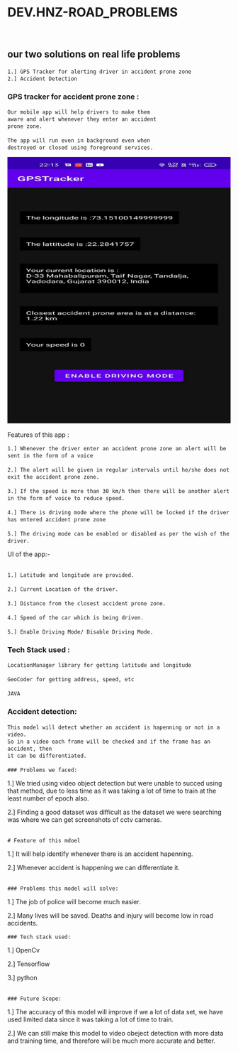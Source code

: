 # DEV.HNZ-ROAD_PROBLEMS

<br>

## our two solutions on real life problems

```
1.] GPS Tracker for alerting driver in accident prone zone
2.] Accident Detection
```

### GPS tracker for accident prone zone :

```
Our mobile app will help drivers to make them
aware and alert whenever they enter an accident
prone zone.

The app will run even in background even when
destroyed or closed using foreground services.

```

<p align="center">
<img width="600" height="600" src="IMG-20220108-WA0083.jpg"/>
</p>
Features of this app :

```
1.] Whenever the driver enter an accident prone zone an alert will be sent in the form of a voice

2.] The alert will be given in regular intervals until he/she does not exit the accident prone zone.

3.] If the speed is more than 30 km/h then there will be another alert in the form of voice to reduce speed.

4.] There is driving mode where the phone will be locked if the driver has entered accident prone zone

5.] The driving mode can be enabled or disabled as per the wish of the driver.
```


UI of the app:-
```

1.] Latitude and longitude are provided.

2.] Current Location of the driver.

3.] Distance from the closest accident prone zone.

4.] Speed of the car which is being driven.

5.] Enable Driving Mode/ Disable Driving Mode.

```

### Tech Stack used :

```
LocationManager library for getting latitude and longitude

GeoCoder for getting address, speed, etc

JAVA

```


### Accident detection:

```
This model will detect whether an accident is hapenning or not in a video.
So in a video each frame will be checked and if the frame has an accident, then 
it can be differentiated.

### Problems we faced:
```
1.] We tried using video object detection but were unable to succed using that method, due to 
less time as it was taking a lot of time to train at the least number of epoch also. 

2.] Finding a good dataset was difficult as the dataset we were searching was where 
we can get screenshots of cctv cameras.
```

# Feature of this mdoel
```
1.] It will help identify whenever there is an accident hapenning.

2.] Whenever accident is happening we can differentiate it.
```

### Problems this model will solve:

```
1.] The job of police will become much easier.

2.] Many lives will be saved. Deaths and injury will become low in road accidents.

```
### Tech stack used:
```
1.] OpenCv

2.] Tensorflow

3.] python
```

### Future Scope:
```

1.] The accuracy of this model will improve if we a lot of data set,
we have used limited data since it was taking a lot of time to train. 

2.] We can still make this model to video obeject detection with more data and training time, 
and therefore will be much more accurate and better.

```



```
